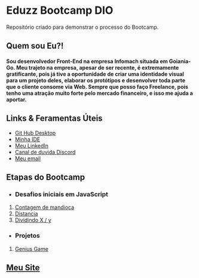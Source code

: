 # Eduzz Bootcamp DIO
Repositório criado para demonstrar o processo do Bootcamp.

## Quem sou Eu?!
   #### Sou desenvolvedor Front-End na empresa Infomach situada em Goiania-Go. Meu trajeto na empresa, apesar de ser recente, é extremamente gratificante, pois já tive a oportunidade de criar uma identidade visual para um projeto deles, elaborar os protótipos e desenvolver toda parte que o cliente consome via Web. Sempre que posso faço Freelance, pois tenho uma atração muito forte pelo mercado financeiro, e isso me ajuda a aportar.

## Links & Feramentas Úteis
  * [Git Hub Desktop](https://www.youtube.com/watch?v=Fj3gtbaF8WA)
  * [Minha IDE](https://code.visualstudio.com)
  * [Meu LinkedIn](https://www.linkedin.com/in/igordamicosotolani/)
  * [Canal de duvida Discord](https://discord.gg/zwsUw3Jb)
  * [Meu email](Mailto:contatodmsotolani@gmail.com)

## Etapas do Bootcamp
  * ### Desafios iniciais em JavaScript
   1. [Contagem de mandioca](https://github.com/igordamicost/Eduzz-Bootcamp---DIO/blob/main/Exercicios%20Java%20Script/Desafios%20Iniciais%20em%20JavaScript/Contagem%20Mandioca.js)
   2. [Distancia](https://github.com/igordamicost/Eduzz-Bootcamp---DIO/blob/main/Exercicios%20Java%20Script/Desafios%20Iniciais%20em%20JavaScript/Distancia.js)
   3. [Dividindo X / y ](https://github.com/igordamicost/Eduzz-Bootcamp---DIO/blob/main/Exercicios%20Java%20Script/Desafios%20Iniciais%20em%20JavaScript/Dividindo%20X%20por%20Y.js)

  * ### Projetos
   1. [Genius Game](https://github.com/igordamicost/Eduzz-Bootcamp---DIO/tree/main/Exercicios%20Java%20Script/Jogo%20Genius)

## [Meu Site](http://dev-igordamicosotolani.online)

